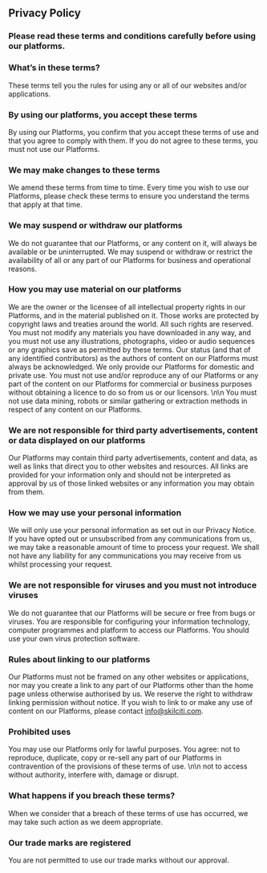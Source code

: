Privacy Policy  
----------------

### Please read these terms and conditions carefully before using our platforms.  

### What’s in these terms?
These terms tell you the rules for using any or all of our websites and/or applications.

### By using our platforms, you accept these terms  
By using our Platforms, you confirm that you accept these terms of use and that you agree to comply with them. 
If you do not agree to these terms, you must not use our Platforms.

### We may make changes to these terms
We amend these terms from time to time. Every time you wish to use our Platforms, please check these terms to ensure you understand the terms that apply at that time.

### We may suspend or withdraw our platforms
We do not guarantee that our Platforms, or any content on it, will always be available or be uninterrupted. We may suspend or withdraw or restrict the availability of all or any part of our Platforms for business and operational reasons.

### How you may use material on our platforms
We are the owner or the licensee of all intellectual property rights in our Platforms, and in the material published on it.
Those works are protected by copyright laws and treaties around the world. All such rights are reserved. You must not modify any materials you have downloaded in any way, and you must not use any illustrations, photographs, video or audio sequences or any graphics save as permitted by these terms.
Our status (and that of any identified contributors) as the authors of content on our Platforms must always be acknowledged. We only provide our Platforms for domestic and private use.
You must not use and/or reproduce any of our Platforms or any part of the content on our Platforms for commercial or business purposes without obtaining a licence to do so from us or our licensors.
\n\n You must not use data mining, robots or similar gathering or extraction methods in respect of any content on our Platforms.

### We are not responsible for third party advertisements, content or data displayed on our platforms
Our Platforms may contain third party advertisements, content and data, as well as links that direct you to other websites and resources. 
All links are provided for your information only and should not be interpreted as approval by us of those linked websites or any information you may obtain from them.

### How we may use your personal information
We will only use your personal information as set out in our Privacy Notice. 
If you have opted out or unsubscribed from any communications from us, we may take a reasonable amount of time to process your request.
We shall not have any liability for any communications you may receive from us whilst processing your request.

### We are not responsible for viruses and you must not introduce viruses
We do not guarantee that our Platforms will be secure or free from bugs or viruses. You are responsible for configuring your information technology, computer programmes and platform to access our Platforms. You should use your own virus protection software.

### Rules about linking to our platforms
Our Platforms must not be framed on any other websites or applications, nor may you create a link to any part of our Platforms other than the home page unless otherwise authorised by us. We reserve the right to withdraw linking permission without notice.
If you wish to link to or make any use of content on our Platforms, please contact info@skilciti.com.

### Prohibited uses
You may use our Platforms only for lawful purposes. You agree:  not to reproduce, duplicate, copy or re-sell any part of our Platforms in contravention of the provisions of these terms of use. \n\n not to access without authority, interfere with, damage or disrupt.

### What happens if you breach these terms?
When we consider that a breach of these terms of use has occurred, we may take such action as we deem appropriate.

### Our trade marks are registered
You are not permitted to use our trade marks without our approval.
